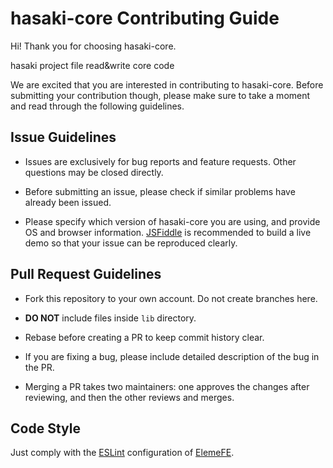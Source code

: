 # hasaki-core Contributing Guide

Hi! Thank you for choosing hasaki-core.

hasaki project file read&write core code

We are excited that you are interested in contributing to hasaki-core. Before submitting your contribution though, please make sure to take a moment and read through the following guidelines.

## Issue Guidelines
- Issues are exclusively for bug reports and feature requests. Other questions may be closed directly.

- Before submitting an issue, please check if similar problems have already been issued.

- Please specify which version of hasaki-core you are using, and provide OS and browser information. [JSFiddle](https://jsfiddle.net/) is recommended to build a live demo so that your issue can be reproduced clearly.

## Pull Request Guidelines
- Fork this repository to your own account. Do not create branches here.

- **DO NOT** include files inside `lib` directory.

- Rebase before creating a PR to keep commit history clear.

- If you are fixing a bug, please include detailed description of the bug in the PR.

- Merging a PR takes two maintainers: one approves the changes after reviewing, and then the other reviews and merges.

## Code Style
Just comply with the [ESLint](https://github.com/ElemeFE/eslint-config-elemefe) configuration of [ElemeFE](https://github.com/elemefe).

